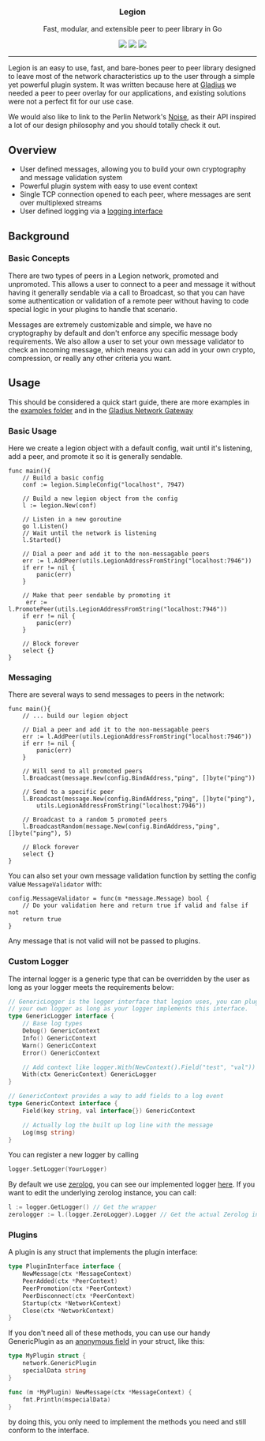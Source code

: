 
<p align="center">
  <h3 align="center">Legion</h3>
  <p align="center">Fast, modular, and extensible peer to peer library in Go</p>
  <p align="center">
    <a href="https://godoc.org/github.com/gladiusio/legion/"><img src="https://godoc.org/github.com/gladiusio/legion/network?status.svg"></a>
    <a href="https://travis-ci.com/gladiusio/legion"><img src="https://travis-ci.com/gladiusio/legion.svg?branch=master"></a>
    <a href="https://goreportcard.com/report/github.com/gladiusio/legion"><img src="https://goreportcard.com/badge/github.com/gladiusio/legion"></a>
  </p>
</p>

---

Legion is an easy to use, fast, and bare-bones peer to peer library designed to leave most of the network characteristics up to the
user through a simple yet powerful plugin system. It was written because here at [Gladius](https://gladius.io) we needed a peer
to peer overlay for our applications, and existing solutions were not a perfect fit for our use case.

We would also like to link to the Perlin Network's [Noise](https://github.com/perlin-network/noise), as their API inspired
a lot of our design philosophy and you should totally check it out.

## Overview

- User defined messages, allowing you to build your own cryptography and message validation system
- Powerful plugin system with easy to use event context
- Single TCP connection opened to each peer, where messages are sent over multiplexed streams
- User defined logging via a [logging interface](#custom-logger)

## Background

### Basic Concepts
There are two types of peers in a Legion network, promoted and unpromoted. This allows a user to connect to a peer and message it without having it generally sendable via a call to Broadcast, so that you can have some authentication or validation of a remote peer without having to code special logic in your plugins to handle that scenario. 

Messages are extremely customizable and simple, we have no cryptography by default and don't enforce any specific message body requirements. We also 
allow a user to set your own message validator to check an incoming message, which means you can add in your own crypto, compression, or really any other criteria you want.

## Usage

This should be considered a quick start guide, there are more examples in the
[examples folder](https://github.com/gladiusio/legion/tree/readme-cleanup/examples) and in the
[Gladius Network Gateway](https://github.com/gladiusio/gladius-network-gateway)

### Basic Usage
Here we create a legion object with a default config, wait until it's listening, add a peer, and promote it so it is generally sendable.
```golang
func main(){
    // Build a basic config
    conf := legion.SimpleConfig("localhost", 7947)
    
    // Build a new legion object from the config
    l := legion.New(conf)

    // Listen in a new goroutine
    go l.Listen()
    // Wait until the network is listening
    l.Started()

    // Dial a peer and add it to the non-messagable peers
    err := l.AddPeer(utils.LegionAddressFromString("localhost:7946"))
    if err != nil {
        panic(err)
    }

    // Make that peer sendable by promoting it
     err := l.PromotePeer(utils.LegionAddressFromString("localhost:7946"))
    if err != nil {
        panic(err)
    }

    // Block forever
    select {}
}
```

### Messaging
There are several ways to send messages to peers in the network:
```golang
func main(){
    // ... build our legion object

    // Dial a peer and add it to the non-messagable peers
    err := l.AddPeer(utils.LegionAddressFromString("localhost:7946"))
    if err != nil {
        panic(err)
    }

    // Will send to all promoted peers
    l.Broadcast(message.New(config.BindAddress,"ping", []byte("ping"))

    // Send to a specific peer
    l.Broadcast(message.New(config.BindAddress,"ping", []byte("ping"), 
        utils.LegionAddressFromString("localhost:7946"))
    
    // Broadcast to a random 5 promoted peers
    l.BroadcastRandom(message.New(config.BindAddress,"ping", []byte("ping"), 5)

    // Block forever
    select {}
}
```
You can also set your own message validation function by setting the config value `MessageValidator` with:
```golang
config.MessageValidator = func(m *message.Message) bool {
    // Do your validation here and return true if valid and false if not
    return true
}
```
Any message that is not valid will not be passed to plugins.

### Custom Logger
The internal logger is a generic type that can be overridden by the user as long
as your logger meets the requirements below:
```go
// GenericLogger is the logger interface that legion uses, you can plug in
// your own logger as long as your logger implements this interface.
type GenericLogger interface {
	// Base log types
	Debug() GenericContext
	Info() GenericContext
	Warn() GenericContext
	Error() GenericContext

	// Add context like logger.With(NewContext().Field("test", "val"))
	With(ctx GenericContext) GenericLogger
}

// GenericContext provides a way to add fields to a log event
type GenericContext interface {
	Field(key string, val interface{}) GenericContext

	// Actually log the built up log line with the message
	Log(msg string)
}
```
You can register a new logger by calling

```go
logger.SetLogger(YourLogger)
```
By default we use [zerolog](https://github.com/rs/zerolog), you can see our implemented logger [here](https://github.com/gladiusio/legion/blob/master/logger/zerolog_logger.go).
If you want to edit the underlying zerolog instance, you can call:

```go
l := logger.GetLogger() // Get the wrapper
zerologger := l.(logger.ZeroLogger).Logger // Get the actual Zerolog instance (can change things like the formatting, output location, etc)
```

### Plugins

A plugin is any struct that implements the plugin interface:

```go
type PluginInterface interface {
	NewMessage(ctx *MessageContext)
	PeerAdded(ctx *PeerContext)
	PeerPromotion(ctx *PeerContext)
	PeerDisconnect(ctx *PeerContext)
	Startup(ctx *NetworkContext)
	Close(ctx *NetworkContext)
}
```

If you don't need all of these methods, you can use our handy GenericPlugin as an
[anonymous field](http://golangtutorials.blogspot.com/2011/06/anonymous-fields-in-structs-like-object.html)
in your struct, like this:

```go
type MyPlugin struct {
	network.GenericPlugin
	specialData string
}

func (m *MyPlugin) NewMessage(ctx *MessageContext) {
	fmt.Println(mspecialData)
}
```

by doing this, you only need to implement the methods you need and still conform to the interface.
